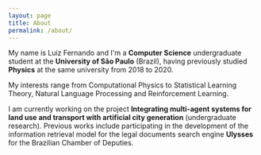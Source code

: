 ```yaml
---
layout: page
title: About
permalink: /about/
---
```


My name is Luiz Fernando and I'm a **Computer Science** undergraduate student at the **University of São Paulo** (Brazil), having previously studied **Physics** at the same university from 2018 to 2020.

My interests range from Computational Physics to Statistical Learning Theory, Natural Language Processing and Reinforcement Learning.

I am currently working on the project **Integrating multi-agent systems for land use and transport with artificial city generation** (undergraduate research). Previous works include participating in the development of the information retrieval model for the legal documents search engine **Ulysses** for the Brazilian Chamber of Deputies.